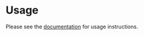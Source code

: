 <!--
SPDX-FileCopyrightText: 2019 Authelia

SPDX-License-Identifier: Apache-2.0
-->

# Usage

Please see the [documentation](https://www.authelia.com/integration/deployment/docker/#lite) for usage instructions.
